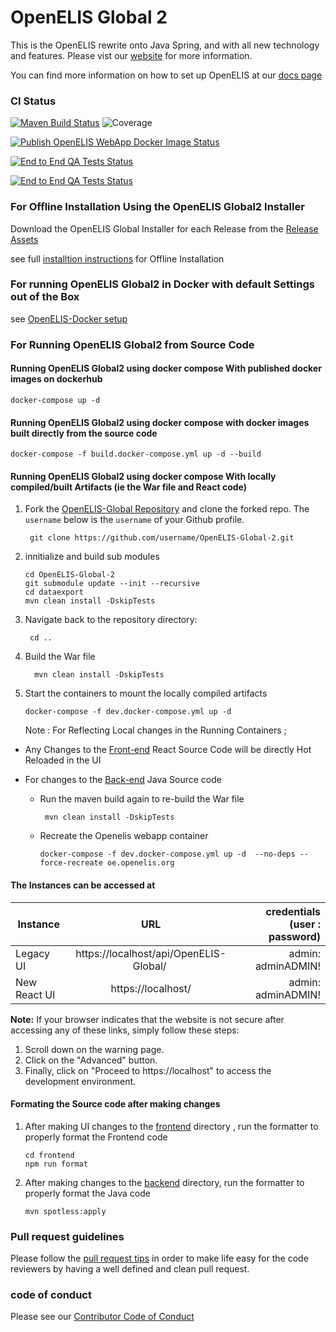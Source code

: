 # OpenELIS Global 2

This is the OpenELIS rewrite onto Java Spring, and with all new technology and
features. Please vist our [website](http://www.openelis-global.org/) for more
information.

You can find more information on how to set up OpenELIS at our
[docs page](http://docs.openelis-global.org/)

### CI Status

[![Maven Build Status](https://github.com/DIGI-UW/OpenELIS-Global-2/actions/workflows/ci.yml/badge.svg)](https://github.com/DIGI-UW/OpenELIS-Global-2/actions/workflows/ci.yml)
![Coverage](https://raw.githubusercontent.com/DIGI-UW/OpenELIS-Global-2/refs/heads/gh-pages/badges/jacoco.svg)

[![Publish OpenELIS WebApp Docker Image Status](https://github.com/DIGI-UW/OpenELIS-Global-2/actions/workflows/publish-and-test.yml/badge.svg)](https://github.com/DIGI-UW/OpenELIS-Global-2/actions/workflows/publish-and-test.yml)

[![End to End QA Tests Status](https://github.com/DIGI-UW/OpenELIS-Global-2/actions/workflows/frontend-qa.yml/badge.svg)](https://github.com/DIGI-UW/OpenELIS-Global-2/actions/workflows/frontend-qa.yml)

[![End to End QA Tests Status](https://github.com/DIGI-UW/OpenELIS-Global-2/actions/workflows/build-installer.yml/badge.svg)](https://github.com/DIGI-UW/OpenELIS-Global-2/actions/workflows/build-installer.yml)

### For Offline Installation Using the OpenELIS Global2 Installer

Download the OpenELIS Global Installer for each Release from the
[Release Assets](https://github.com/DIGI-UW/OpenELIS-Global-2/releases)

see full
[installtion instructions](https://docs.openelis-global.org/en/latest/install/)
for Offline Installation

### For running OpenELIS Global2 in Docker with default Settings out of the Box

see [OpenELIS-Docker setup](https://github.com/DIGI-UW/openelis-docker)

### For Running OpenELIS Global2 from Source Code

#### Running OpenELIS Global2 using docker compose With published docker images on dockerhub

    docker-compose up -d

#### Running OpenELIS Global2 using docker compose with docker images built directly from the source code

    docker-compose -f build.docker-compose.yml up -d --build

#### Running OpenELIS Global2 using docker compose With locally compiled/built Artifacts (ie the War file and React code)

1.  Fork the
    [OpenELIS-Global Repository](https://github.com/DIGI-UW/OpenELIS-Global-2.git)
    and clone the forked repo. The `username` below is the `username` of your
    Github profile.

         git clone https://github.com/username/OpenELIS-Global-2.git

1.  innitialize and build sub modules

        cd OpenELIS-Global-2
        git submodule update --init --recursive
        cd dataexport
        mvn clean install -DskipTests

1.  Navigate back to the repository directory:

         cd ..

1.  Build the War file

          mvn clean install -DskipTests

1.  Start the containers to mount the locally compiled artifacts

        docker-compose -f dev.docker-compose.yml up -d

    Note : For Reflecting Local changes in the Running Containers ;

- Any Changes to the [Front-end](./frontend/) React Source Code will be directly
  Hot Reloaded in the UI
- For changes to the [Back-end](./src/) Java Source code

  - Run the maven build again to re-build the War file

         mvn clean install -DskipTests

  - Recreate the Openelis webapp container

        docker-compose -f dev.docker-compose.yml up -d  --no-deps --force-recreate oe.openelis.org

#### The Instances can be accessed at

| Instance     |                   URL                   | credentials (user : password) |
| ------------ | :-------------------------------------: | ----------------------------: |
| Legacy UI    | https://localhost/api/OpenELIS-Global/  |            admin: adminADMIN! |
| New React UI |           https://localhost/            |            admin: adminADMIN! |

**Note:** If your browser indicates that the website is not secure after
accessing any of these links, simply follow these steps:

1. Scroll down on the warning page.
2. Click on the "Advanced" button.
3. Finally, click on "Proceed to https://localhost" to access the development
   environment.

#### Formating the Source code after making changes

1.  After making UI changes to the [frontend](./frontend/) directory , run the
    formatter to properly format the Frontend code

        cd frontend
        npm run format

2.  After making changes to the [backend](./src/) directory, run the formatter
    to properly format the Java code

        mvn spotless:apply

### Pull request guidelines

Please follow the [pull request tips](PULL_REQUEST_TIPS.md) in order to make
life easy for the code reviewers by having a well defined and clean pull
request.

### code of conduct

Please see our [Contributor Code of Conduct](./CODE_OF_CONDUCT.md)
